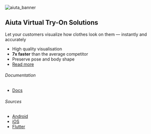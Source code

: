 ![aiuta_banner](https://sdk.aiuta.com/media/about.png)

## Aiuta Virtual Try-On Solutions

Let your customers visualize how clothes look on them — instantly and accurately

- High quality visualisation
- __7x faster__ than the average competitor
- Preserve pose and body shape
- [Read more](https://aiuta.com)
  
###### Documentation
- [Docs](https://docs.aiuta.com)

###### Sources
- [Android](https://github.com/aiuta-com/aiuta-android-sdk)
- [iOS](https://github.com/aiuta-com/aiuta-ios-sdk)
- [Flutter](https://github.com/aiuta-com/aiuta-flutter-sdk)
